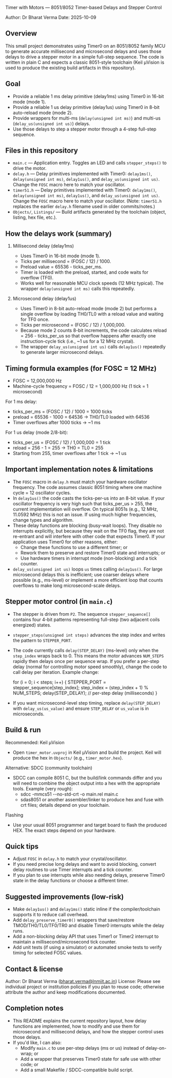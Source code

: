 Timer with Motors — 8051/8052 Timer-based Delays and Stepper Control

Author: Dr Bharat Verma
Date: 2025-10-09

Overview
--------
This small project demonstrates using Timer0 on an 8051/8052 family MCU to generate accurate millisecond and microsecond delays and uses those delays to drive a stepper motor in a simple full-step sequence. The code is written in plain C and expects a classic 8051-style toolchain (Keil µVision is used to produce the existing build artifacts in this repository).

Goal
----
- Provide a reliable 1 ms delay primitive (delay1ms) using Timer0 in 16-bit mode (mode 1).
- Provide a reliable 1 us delay primitive (delay1us) using Timer0 in 8-bit auto-reload mode (mode 2).
- Provide wrappers for multi-ms (`delay(unsigned int ms)`) and multi-us (`delay_us(unsigned int us)`) delays.
- Use those delays to step a stepper motor through a 4-step full-step sequence.

Files in this repository
------------------------
- `main.c` — Application entry. Toggles an LED and calls `stepper_steps()` to drive the motor.
- `delay.h` — Delay primitives implemented with Timer0: `delay1ms()`, `delay(unsigned int ms)`, `delay1us()`, and `delay_us(unsigned int us)`. Change the `FOSC` macro here to match your oscillator.
 - `timer51.h` — Delay primitives implemented with Timer0: `delay1ms()`, `delay(unsigned int ms)`, `delay1us()`, and `delay_us(unsigned int us)`. Change the `FOSC` macro here to match your oscillator.
   (Note: `timer51.h` replaces the earlier `delay.h` filename used in older commits/notes.)
- `Objects/`, `Listings/` — Build artifacts generated by the toolchain (object, listing, hex file, etc.).

How the delays work (summary)
-----------------------------
1) Millisecond delay (delay1ms)
   - Uses Timer0 in 16-bit mode (mode 1).
   - Ticks per millisecond = (FOSC / 12) / 1000.
   - Preload value = 65536 - ticks_per_ms.
   - Timer is loaded with the preload, started, and code waits for overflow (TF0).
   - Works well for reasonable MCU clock speeds (12 MHz typical). The wrapper `delay(unsigned int ms)` calls this repeatedly.

2) Microsecond delay (delay1us)
   - Uses Timer0 in 8-bit auto-reload mode (mode 2) but performs a single overflow by loading TH0/TL0 with a reload value and waiting for TF0 once.
   - Ticks per microsecond = (FOSC / 12) / 1,000,000.
   - Because mode 2 counts 8-bit increments, the code calculates reload = 256 - ticks_per_us so that overflow happens after exactly one instruction-cycle tick (i.e., ~1 us for a 12 MHz crystal).
   - The wrapper `delay_us(unsigned int us)` calls `delay1us()` repeatedly to generate larger microsecond delays.

Timing formula examples (for FOSC = 12 MHz)
-------------------------------------------
- FOSC = 12,000,000 Hz
- Machine-cycle frequency = FOSC / 12 = 1,000,000 Hz (1 tick = 1 microsecond)

For 1 ms delay:
- ticks_per_ms = (FOSC / 12) / 1000 = 1000 ticks
- preload = 65536 - 1000 = 64536 -> TH0/TL0 loaded with 64536
- Timer overflows after 1000 ticks -> ~1 ms

For 1 us delay (mode 2/8-bit):
- ticks_per_us = (FOSC / 12) / 1,000,000 = 1 tick
- reload = 256 - 1 = 255 -> TH0 = TL0 = 255
- Starting from 255, timer overflows after 1 tick -> ~1 us

Important implementation notes & limitations
-------------------------------------------
- The `FOSC` macro in `delay.h` must match your hardware oscillator frequency. The code assumes classic 8051 timing where one machine cycle = 12 oscillator cycles.
- In `delay1us()` the code casts the ticks-per-us into an 8-bit value. If your oscillator frequency is very high such that ticks_per_us > 255, the current implementation will overflow. On typical 8051s (e.g., 12 MHz, 11.0592 MHz) this is not an issue. If using much higher frequencies, change types and algorithm.
- These delay functions are blocking (busy-wait loops). They disable no interrupts explicitly, but because they wait on the TF0 flag, they are not re-entrant and will interfere with other code that expects Timer0. If your application uses Timer0 for other reasons, either:
  - Change these functions to use a different timer; or
  - Rework them to preserve and restore Timer0 state and interrupts; or
  - Use hardware timers in interrupt mode (non-blocking) and a tick counter.
- `delay_us(unsigned int us)` loops `us` times calling `delay1us()`. For large microsecond delays this is inefficient; use coarser delays where possible (e.g., ms-level) or implement a more efficient loop that counts overflows to make long microsecond-scale delays.

Stepper motor control (in `main.c`)
-----------------------------------
- The stepper is driven from `P2`. The sequence `stepper_sequence[]` contains four 4-bit patterns representing full-step (two adjacent coils energized) states.
- `stepper_steps(unsigned int steps)` advances the step index and writes the pattern to `STEPPER_PORT`.
- The code currently calls `delay(STEP_DELAY)` (ms-level) only when the `step_index` wraps back to 0. This means the motor advances `NUM_STEPS` rapidly then delays once per sequence wrap. If you prefer a per-step delay (normal for controlling motor speed smoothly), change the code to call delay per iteration. Example change:

    for (i = 0; i < steps; i++) {
        STEPPER_PORT = stepper_sequence[step_index];
        step_index = (step_index + 1) % NUM_STEPS;
        delay(STEP_DELAY); // per-step delay (milliseconds)
    }

- If you want microsecond-level step timing, replace `delay(STEP_DELAY)` with `delay_us(us_value)` and ensure `STEP_DELAY` or `us_value` is in microseconds.

Build & run
-----------
Recommended: Keil µVision
- Open `timer_motor.uvproj` in Keil µVision and build the project. Keil will produce the hex in `Objects/` (e.g., `timer_motor.hex`).

Alternative: SDCC (community toolchain)
- SDCC can compile 8051 C, but the build/link commands differ and you will need to combine the object output into a hex with the appropriate tools. Example (very rough):
  - sdcc -mmcs51 --no-std-crt -o main.rel main.c
  - sdas8051 or another assembler/linker to produce hex and fuse with crt files; details depend on your toolchain.

Flashing
- Use your usual 8051 programmer and target board to flash the produced HEX. The exact steps depend on your hardware.

Quick tips
----------
- Adjust `FOSC` in `delay.h` to match your crystal/oscillator.
- If you need precise long delays and want to avoid blocking, convert delay routines to use Timer interrupts and a tick counter.
- If you plan to use interrupts while also needing delays, preserve Timer0 state in the delay functions or choose a different timer.

Suggested improvements (low-risk)
--------------------------------
- Make `delay1us()` and `delay1ms()` static inline if the compiler/toolchain supports it to reduce call overhead.
- Add `delay_preserve_timer0()` wrappers that save/restore TMOD/TH0/TL0/TF0/TR0 and disable Timer0 interrupts while the delay runs.
- Add a non-blocking delay API that uses Timer1 or Timer2 interrupt to maintain a millisecond/microsecond tick counter.
- Add unit tests (if using a simulator) or automated smoke tests to verify timing for selected FOSC values.

Contact & license
-----------------
Author: Dr Bharat Verma (bharat.verma@lnmiit.ac.in)
License: Please see individual project or institution policies if you plan to reuse code; otherwise attribute the author and keep modifications documented.

Completion notes
----------------
- This README explains the current repository layout, how delay functions are implemented, how to modify and use them for microsecond and millisecond delays, and how the stepper control uses those delays.
- If you'd like, I can also:
  - Modify `main.c` to use per-step delays (ms or us) instead of delay-on-wrap; or
  - Add a wrapper that preserves Timer0 state for safe use with other code; or
  - Add a small Makefile / SDCC-compatible build script.
